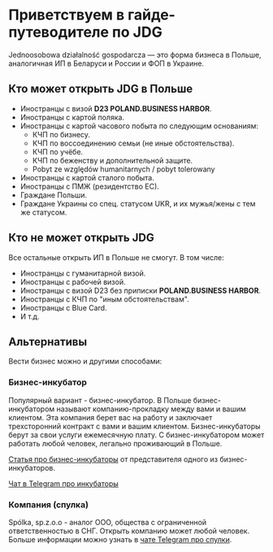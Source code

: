 # Приветствуем в гайде-путеводителе по JDG

Jednoosobowa działalność gospodarcza — это форма бизнеса в Польше, аналогичная
ИП в Беларуси и России и ФОП в Украине.

## Кто может открыть JDG в Польше

- Иностранцы с визой **D23 POLAND.BUSINESS HARBOR**.
- Иностранцы с картой поляка.
- Иностранцы с картой часового побыта по следующим основаниям:
  - КЧП по бизнесу.
  - КЧП по воссоединению семьи (не иные обстоятельства).
  - КЧП по учёбе.
  - КЧП по беженству и дополнительной защите.
  - Pobyt ze względów humanitarnych / pobyt tolerowany
- Иностранцы с картой сталого побыта.
- Иностранцы с ПМЖ (резидентство ЕС).
- Граждане Польши.
- Граждане Украины со спец. статусом UKR, и их мужья/жены с тем же статусом.

## Кто не может открыть JDG

Все остальные открыть ИП в Польше не смогут. В том числе:

- Иностранцы с гуманитарной визой.
- Иностранцы с рабочей визой.
- Иностранцы с визой D23 без приписки **POLAND.BUSINESS HARBOR**.
- Иностранцы с КЧП по "иным обстоятельствам".
- Иностранцы с Blue Card.
- И т.д.

## Альтернативы

Вести бизнес можно и другими способами:

### Бизнес-инкубатор

Популярный вариант - бизнес-инкубатор. В Польше бизнес-инкубатором
называют компанию-прокладку между вами и вашим клиентом. Эта компания берет вас на работу и заключает
трехсторонний контракт с вами и вашим клиентом. Бизнес-инкубаторы берут за свои услуги ежемесячную плату.
С бизнес-инкубатором может работать любой человек, легально проживающий в Польше.

[Статья про бизнес-инкубаторы][1] от представителя одного из бизнес-инкубаторов.

[Чат в Telegram про инкубаторы][2]

### Компания (спулка)

Spólka, sp.z.o.o - аналог ООО, общества с ограниченной ответственностью в СНГ.
Открыть компанию может любой человек. Больше информации можно узнать в [чате Telegram про спулки][3].

[1]: https://telegra.ph/CHto-vybrat-programmistu-v-2022-godu-inkubator-IP-ili-OOO-01-31
[2]: https://t.me/joinchat/p47wWwYdO6llOTBi
[3]: http://t.me/llc_poland
